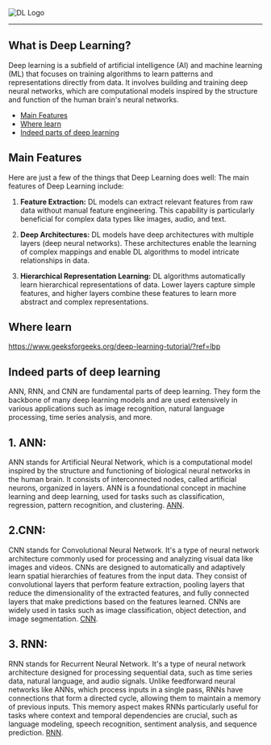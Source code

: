 <picture align="center">
  <source media="(prefers-color-scheme: dark)" srcset="https://cdn-images-1.medium.com/v2/resize:fit:2600/1*u9L_UJbV0Qfg1PZQkHna2g.png">
  <img alt="DL Logo" src="https://cdn-images-1.medium.com/v2/resize:fit:2600/1*u9L_UJbV0Qfg1PZQkHna2g.png">
</picture>


-----------------------------
## What is Deep Learning?

Deep learning is a subfield of artificial intelligence (AI) and machine learning (ML) that focuses on training algorithms to learn patterns and representations directly from data. It involves building and training deep neural networks, which are computational models inspired by the structure and function of the human brain's neural networks.

- [Main Features](#main-features)
- [Where learn](#where-learn)
- [Indeed parts of deep learning](#indeed-parts-of-deep-learning)
  

## Main Features
Here are just a few of the things that Deep Learning does well:
The main features of Deep Learning include:

1. **Feature Extraction:** DL models can extract relevant features from raw data without manual feature engineering. This capability is particularly beneficial for complex data types like images, audio, and text.

2. **Deep Architectures:** DL models have deep architectures with multiple layers (deep neural networks). These architectures enable the learning of complex mappings and enable DL algorithms to model intricate relationships in data.

3. **Hierarchical Representation Learning:** DL algorithms automatically learn hierarchical representations of data. Lower layers capture simple features, and higher layers combine these features to learn more abstract and complex representations.



## Where learn
https://www.geeksforgeeks.org/deep-learning-tutorial/?ref=lbp



## Indeed parts of deep learning
ANN, RNN, and CNN are fundamental parts of deep learning. They form the backbone of many deep learning models and are used extensively in various applications such as image recognition, natural language processing, time series analysis, and more.

## 1. ANN:
ANN stands for Artificial Neural Network, which is a computational model inspired by the structure and functioning of biological neural networks in the human brain. It consists of interconnected nodes, called artificial neurons, organized in layers. ANN is a foundational concept in machine learning and deep learning, used for tasks such as classification, regression, pattern recognition, and clustering.
[ANN](https://www.geeksforgeeks.org/introduction-to-ann-set-4-network-architectures/).


## 2.CNN:
CNN stands for Convolutional Neural Network. It's a type of neural network architecture commonly used for processing and analyzing visual data like images and videos. CNNs are designed to automatically and adaptively learn spatial hierarchies of features from the input data. They consist of convolutional layers that perform feature extraction, pooling layers that reduce the dimensionality of the extracted features, and fully connected layers that make predictions based on the features learned. CNNs are widely used in tasks such as image classification, object detection, and image segmentation.
[CNN](https://www.geeksforgeeks.org/convolutional-neural-network-cnn-in-machine-learning/).


## 3. RNN:
RNN stands for Recurrent Neural Network. It's a type of neural network architecture designed for processing sequential data, such as time series data, natural language, and audio signals. Unlike feedforward neural networks like ANNs, which process inputs in a single pass, RNNs have connections that form a directed cycle, allowing them to maintain a memory of previous inputs. This memory aspect makes RNNs particularly useful for tasks where context and temporal dependencies are crucial, such as language modeling, speech recognition, sentiment analysis, and sequence prediction.
[RNN](https://www.geeksforgeeks.org/introduction-to-recurrent-neural-network/).
